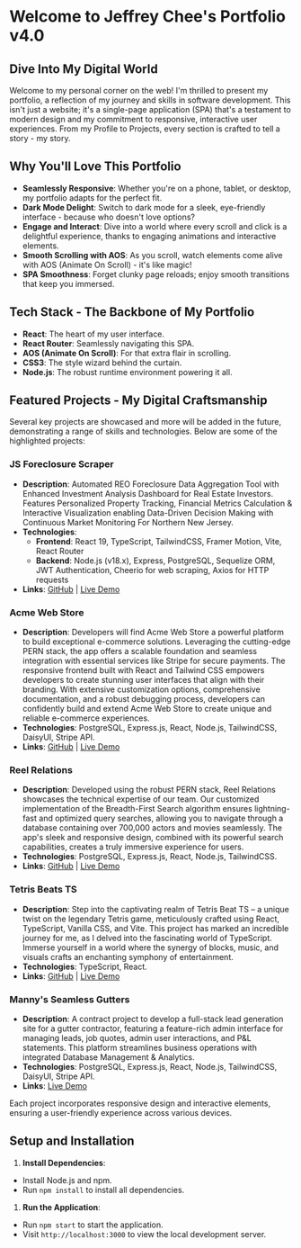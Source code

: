 # Welcome to Jeffrey Chee's Portfolio v4.0

## Dive Into My Digital World

Welcome to my personal corner on the web! I'm thrilled to present my portfolio, a reflection of my journey and skills in software development. This isn't just a website; it's a single-page application (SPA) that's a testament to modern design and my commitment to responsive, interactive user experiences. From my Profile to Projects, every section is crafted to tell a story - my story.

## Why You'll Love This Portfolio

- **Seamlessly Responsive**: Whether you're on a phone, tablet, or desktop, my portfolio adapts for the perfect fit.
- **Dark Mode Delight**: Switch to dark mode for a sleek, eye-friendly interface - because who doesn't love options?
- **Engage and Interact**: Dive into a world where every scroll and click is a delightful experience, thanks to engaging animations and interactive elements.
- **Smooth Scrolling with AOS**: As you scroll, watch elements come alive with AOS (Animate On Scroll) - it's like magic!
- **SPA Smoothness**: Forget clunky page reloads; enjoy smooth transitions that keep you immersed.

## Tech Stack - The Backbone of My Portfolio

- **React**: The heart of my user interface.
- **React Router**: Seamlessly navigating this SPA.
- **AOS (Animate On Scroll)**: For that extra flair in scrolling.
- **CSS3**: The style wizard behind the curtain.
- **Node.js**: The robust runtime environment powering it all.

## Featured Projects - My Digital Craftsmanship

Several key projects are showcased and more will be added in the future, demonstrating a range of skills and technologies. Below are some of the highlighted projects:

### JS Foreclosure Scraper

- **Description**: Automated REO Foreclosure Data Aggregation Tool with Enhanced Investment Analysis Dashboard for Real Estate Investors. Features Personalized Property Tracking, Financial Metrics Calculation & Interactive Visualization enabling Data-Driven Decision Making with Continuous Market Monitoring For Northern New Jersey.
- **Technologies**:
  - **Frontend**: React 19, TypeScript, TailwindCSS, Framer Motion, Vite, React Router
  - **Backend**: Node.js (v18.x), Express, PostgreSQL, Sequelize ORM, JWT Authentication, Cheerio for web scraping, Axios for HTTP requests
- **Links**: [GitHub](https://github.com/chee86j/JSForeclosureScraper) | [Live Demo](https://jsforeclosurescraper-production.up.railway.app/)

### Acme Web Store

- **Description**: Developers will find Acme Web Store a powerful platform to build exceptional e-commerce solutions. Leveraging the cutting-edge PERN stack, the app offers a scalable foundation and seamless integration with essential services like Stripe for secure payments. The responsive frontend built with React and Tailwind CSS empowers developers to create stunning user interfaces that align with their branding. With extensive customization options, comprehensive documentation, and a robust debugging process, developers can confidently build and extend Acme Web Store to create unique and reliable e-commerce experiences.
- **Technologies**: PostgreSQL, Express.js, React, Node.js, TailwindCSS, DaisyUI, Stripe API.
- **Links**: [GitHub](https://github.com/chee86j/acme-web-store) | [Live Demo](https://acme-web-store.up.railway.app/)

### Reel Relations

- **Description**: Developed using the robust PERN stack, Reel Relations showcases the technical expertise of our team. Our customized implementation of the Breadth-First Search algorithm ensures lightning-fast and optimized query searches, allowing you to navigate through a database containing over 700,000 actors and movies seamlessly. The app's sleek and responsive design, combined with its powerful search capabilities, creates a truly immersive experience for users.
- **Technologies**: PostgreSQL, Express.js, React, Node.js, TailwindCSS.
- **Links**: [GitHub](https://github.com/chee86j/Reel_Relations2-JeffRender) | [Live Demo](https://reelrelations.up.railway.app/)

### Tetris Beats TS

- **Description**: Step into the captivating realm of Tetris Beat TS – a unique twist on the legendary Tetris game, meticulously crafted using React, TypeScript, Vanilla CSS, and Vite. This project has marked an incredible journey for me, as I delved into the fascinating world of TypeScript. Immerse yourself in a world where the synergy of blocks, music, and visuals crafts an enchanting symphony of entertainment.
- **Technologies**: TypeScript, React.
- **Links**: [GitHub](https://github.com/chee86j/Tetris-Beats-TS) | [Live Demo](https://ts-tetris.onrender.com)

### Manny's Seamless Gutters

- **Description**: A contract project to develop a full-stack lead generation site for a gutter contractor, featuring a feature-rich admin interface for managing leads, job quotes, admin user interactions, and P&L statements. This platform streamlines business operations with integrated Database Management & Analytics.
- **Technologies**: PostgreSQL, Express.js, React, Node.js, TailwindCSS, DaisyUI, Stripe API.
- **Links**: [Live Demo](https://mannysseamlessgutters.up.railway.app/)

Each project incorporates responsive design and interactive elements, ensuring a user-friendly experience across various devices.

## Setup and Installation

1. **Install Dependencies**:

- Install Node.js and npm.
- Run `npm install` to install all dependencies.

1. **Run the Application**:

- Run `npm start` to start the application.
- Visit `http://localhost:3000` to view the local development server.

